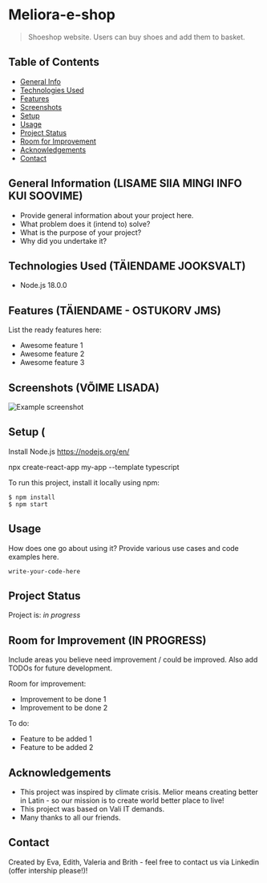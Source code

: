 # Meliora-e-shop
> Shoeshop website. Users can buy shoes and add them to basket.

## Table of Contents
* [General Info](#general-information)
* [Technologies Used](#technologies-used)
* [Features](#features)
* [Screenshots](#screenshots)
* [Setup](#setup)
* [Usage](#usage)
* [Project Status](#project-status)
* [Room for Improvement](#room-for-improvement)
* [Acknowledgements](#acknowledgements)
* [Contact](#contact)
<!-- * [License](#license) -->


## General Information (LISAME SIIA MINGI INFO KUI SOOVIME)
- Provide general information about your project here.
- What problem does it (intend to) solve?
- What is the purpose of your project?
- Why did you undertake it?
<!-- You don't have to answer all the questions - just the ones relevant to your project. -->


## Technologies Used (TÄIENDAME JOOKSVALT)
-  Node.js 18.0.0


## Features (TÄIENDAME - OSTUKORV JMS)
List the ready features here:
- Awesome feature 1
- Awesome feature 2
- Awesome feature 3


## Screenshots (VÕIME LISADA)
![Example screenshot](./img/screenshot.png)
<!-- If you have screenshots you'd like to share, include them here. -->


## Setup (

Install Node.js https://nodejs.org/en/ 

npx create-react-app my-app --template typescript

To run this project, install it locally using npm:

```
$ npm install
$ npm start
```

## Usage
How does one go about using it?
Provide various use cases and code examples here.

`write-your-code-here`


## Project Status
Project is: _in progress_ 


## Room for Improvement (IN PROGRESS)
Include areas you believe need improvement / could be improved. Also add TODOs for future development.

Room for improvement:
- Improvement to be done 1
- Improvement to be done 2

To do:
- Feature to be added 1
- Feature to be added 2


## Acknowledgements
- This project was inspired by climate crisis. Melior means creating better in Latin - so our mission is to create world better place to live!
- This project was based on Vali IT demands.
- Many thanks to all our friends.


## Contact
Created by Eva, Edith, Valeria and Brith - feel free to contact us via Linkedin (offer intership please!)!
